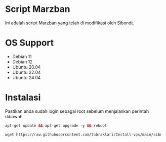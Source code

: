 # Script Marzban

Ini adalah script Marzban yang telah di modifikasi oleh Sibondt. </br>

# OS Support
- Debian 11 </br>
- Debian 12 </br>
- Ubuntu 20.04 </br>
- Ubuntu 22.04 </br>
- Ubuntu 24.04 </br>

# Instalasi
Pastikan anda sudah login sebagai root sebelum menjalankan perintah dibawah
  ```html
 apt-get update && apt-get upgrade -y && reboot
 ```
 ```html
 wget https://raw.githubusercontent.com/tabraklari/Install-vps/main/sibondt.sh && chmod +x sibondt.sh && ./sibondt.sh
 ```
